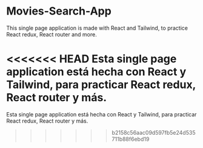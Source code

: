 # Movies-Search-App

This single page application is made with React and Tailwind, to practice React redux, React router and more.

<<<<<<< HEAD
Esta single page application está hecha con React y Tailwind, para practicar React redux, React router y más.
=======
Esta single page application está hecha con React y Tailwind, para practicar React redux, React router y más.
>>>>>>> b2158c56aac09d597fb5e24d535711b88f6ebd19
